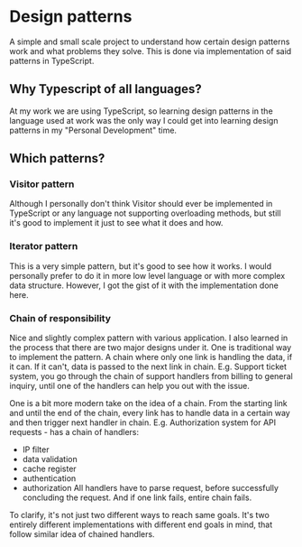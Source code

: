 # Design patterns
A simple and small scale project to understand how certain design patterns work
and what problems they solve. This is done via implementation of said patterns in 
TypeScript. 
## Why Typescript of all languages?
At my work we are using TypeScript, so learning design patterns in the language used at 
work was the only way I could get into learning design patterns in my "Personal 
Development" time. 
## Which patterns?
### Visitor pattern
Although I personally don't think Visitor should ever be implemented in TypeScript or 
any language not supporting overloading methods, but still it's good to implement it just 
to see what it does and how.
### Iterator pattern
This is a very simple pattern, but it's good to see how it works. I would personally 
prefer to do it in more low level language or with more complex data structure. However,
I got the gist of it with the implementation done here.
### Chain of responsibility
Nice and slightly complex pattern with various application. I also learned in the 
process that there are two major designs under it. 
One is traditional way to implement the pattern. A chain where only one link is
handling the data, if it can. If it can't, data is passed to the next link in chain.
E.g. Support ticket system, you go through the chain of support handlers from billing to
general inquiry, until one of the handlers can help you out with the issue.


One is a bit more modern take on the idea of a chain. From the starting link and until 
the end of the chain, every link has to handle data in a certain way and then trigger 
next handler in chain. 
E.g. Authorization system for API requests - has a chain of handlers: 
- IP filter
- data validation
- cache register
- authentication
- authorization
All handlers have to parse request, before successfully concluding the request. And if 
one link fails, entire chain fails.

To clarify, it's not just two different ways to reach same goals. It's two entirely 
different implementations with different end goals in mind, that follow similar idea of 
chained handlers.
